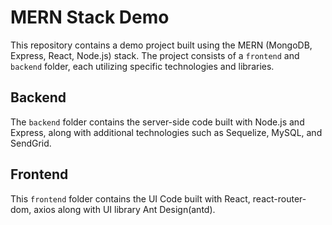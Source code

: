 # MERN Stack Demo

This repository contains a demo project built using the MERN (MongoDB, Express, React, Node.js) stack. The project consists of a `frontend` and `backend` folder, each utilizing specific technologies and libraries.

## Backend

The `backend` folder contains the server-side code built with Node.js and Express, along with additional technologies such as Sequelize, MySQL, and SendGrid.

## Frontend

This `frontend` folder contains the UI Code built with React, react-router-dom, axios along with UI library Ant Design(antd).
